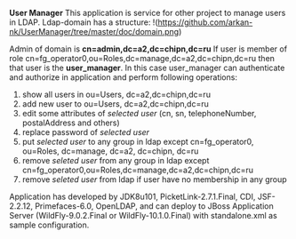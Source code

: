 **User Manager**
This application is service for other project to manage users in LDAP.
Ldap-domain has a structure:
!(https://github.com/arkan-nk/UserManager/tree/master/doc/domain.png)


Admin of domain is **cn=admin,dc=a2,dc=chipn,dc=ru**
If user is member of role cn=fg_operator0,ou=Roles,dc=manage,dc=a2,dc=chipn,dc=ru
then that user is the **user_manager**.
In this case user_manager can authenticate and authorize in application and perform following operations:

 1. show all users in ou=Users, dc=a2,dc=chipn,dc=ru 
 2. add new user to ou=Users, dc=a2,dc=chipn,dc=ru 
 3. edit some attributes of *selected user* (cn, sn, telephoneNumber, postalAddress and others) 
 4. replace password of *selected user* 
 5. put *selected user* to any group in ldap except сn=fg_operator0, ou=Roles, dc=manage, dc=a2, dc=chipn, dc=ru 
 6. remove *seleted user* from any group in ldap except  cn=fg_operator0,ou=Roles,dc=manage,dc=a2,dc=chipn,dc=ru 
 7. remove *seleted user* from ldap if user have no membership in any group

Application has developed by JDK8u101, PicketLink-2.7.1.Final, CDI, JSF-2.2.12,
Primefaces-6.0, OpenLDAP, and can deploy to JBoss Application Server
(WildFly-9.0.2.Final or WildFly-10.1.0.Final) with standalone.xml as sample configuration. 



